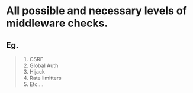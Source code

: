 # All possible and necessary levels of middleware checks.

## Eg.

> 1. CSRF
> 2. Global Auth
> 3. Hijack
> 4. Rate limitters
> 5. Etc....
